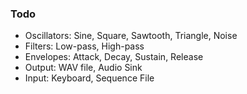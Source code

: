 ### Todo

- Oscillators: Sine, Square, Sawtooth, Triangle, Noise
- Filters: Low-pass, High-pass
- Envelopes: Attack, Decay, Sustain, Release
- Output: WAV file, Audio Sink
- Input: Keyboard, Sequence File
